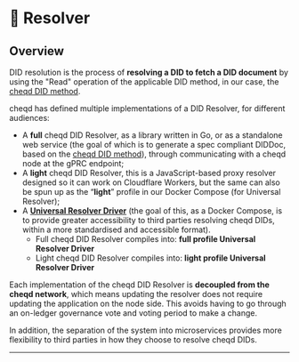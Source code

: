 # 🔀 Resolver

## Overview

DID resolution is the process of **resolving a DID to fetch a DID document** by using the "Read" operation of the applicable DID method, in our case, the [cheqd DID method](https://github.com/cheqd/node-docs/blob/adr-did-resolver/architecture/adr-list/adr-002-cheqd-did-method.md).

cheqd has defined multiple implementations of a DID Resolver, for different audiences:

* A **full** cheqd DID Resolver, as a library written in Go, or as a standalone web service (the goal of which is to generate a spec compliant DIDDoc, based on the [cheqd DID method](https://github.com/cheqd/node-docs/blob/adr-did-resolver/architecture/adr-list/adr-002-cheqd-did-method.md)), through communicating with a cheqd node at the gPRC endpoint;
* A **light** cheqd DID Resolver, this is a JavaScript-based proxy resolver designed so it can work on Cloudflare Workers, but the same can also be spun up as the “**light**” profile in our Docker Compose (for Universal Resolver);
* A [**Universal Resolver Driver**](https://github.com/decentralized-identity/universal-resolver) (the goal of this, as a Docker Compose, is to provide greater accessibility to third parties resolving cheqd DIDs, within a more standardised and accessible format).
  * Full cheqd DID Resolver compiles into: **full profile Universal Resolver Driver**
  * Light cheqd DID Resolver compiles into: **light profile Universal Resolver Driver**

Each implementation of the cheqd DID Resolver is **decoupled from the cheqd network**, which means updating the resolver does not require updating the application on the node side. This avoids having to go through an on-ledger governance vote and voting period to make a change.&#x20;

In addition, the separation of the system into microservices provides more flexibility to third parties in how they choose to resolve cheqd DIDs.



****
